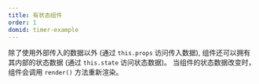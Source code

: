 ```yaml
---
title: 有状态组件
order: 1
domid: timer-example
---
```


除了使用外部传入的数据以外 (通过 `this.props` 访问传入数据), 组件还可以拥有其内部的状态数据 (通过 `this.state` 访问状态数据)。 当组件的状态数据改变时， 组件会调用 `render()` 方法重新渲染。


